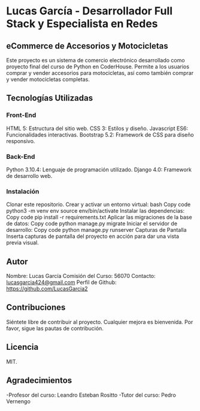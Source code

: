 # Lucas García - Desarrollador Full Stack y Especialista en Redes

## eCommerce de Accesorios y Motocicletas
Este proyecto es un sistema de comercio electrónico desarrollado como proyecto final del curso de Python en CoderHouse. Permite a los usuarios comprar y vender accesorios para motocicletas, así como también comprar y vender motocicletas completas.

## Tecnologías Utilizadas
### Front-End
HTML 5: Estructura del sitio web.
CSS 3: Estilos y diseño.
Javascript ES6: Funcionalidades interactivas.
Bootstrap 5.2: Framework de CSS para diseño responsivo.
### Back-End
Python 3.10.4: Lenguaje de programación utilizado.
Django 4.0: Framework de desarrollo web.
### Instalación
Clonar este repositorio.
Crear y activar un entorno virtual:
bash
Copy code
python3 -m venv env
source env/bin/activate
Instalar las dependencias:
Copy code
pip install -r requirements.txt
Aplicar las migraciones de la base de datos:
Copy code
python manage.py migrate
Iniciar el servidor de desarrollo:
Copy code
python manage.py runserver
Capturas de Pantalla
Inserta capturas de pantalla del proyecto en acción para dar una vista previa visual.

## Autor
Nombre: Lucas García
Comisión del Curso: 56070
Contacto: lucasgarcia424@gmail.com
Perfil de Github: https://github.com/LucasGarcia2

## Contribuciones
Siéntete libre de contribuir al proyecto. Cualquier mejora es bienvenida. Por favor, sigue las pautas de contribución.

## Licencia
MIT.

## Agradecimientos
-Profesor del curso: Leandro Esteban Rositto
-Tutor del curso: Pedro Vernengo
